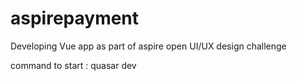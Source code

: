 # aspirepayment
Developing Vue app as part of aspire open UI/UX design challenge

command to start : quasar dev